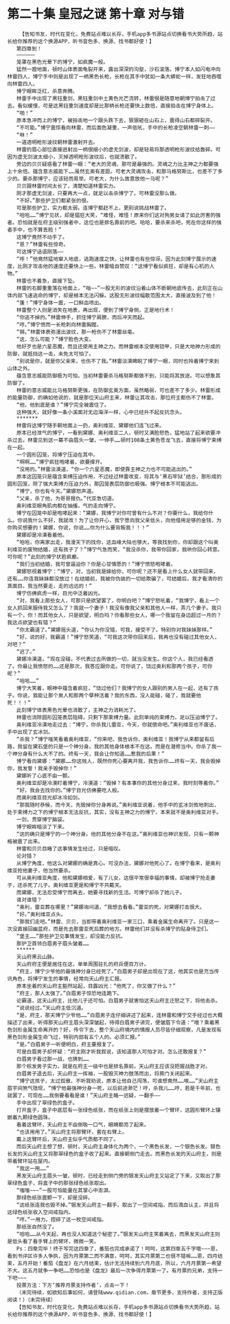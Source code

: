 # 第二十集 皇冠之谜 第十章 对与错
        【告知书友，时代在变化，免费站点难以长存，手机app多书源站点切换看书大势所趋，站长给你推荐的这个换源APP，听书音色多、换源、找书都好使！】
       第四章到！
       ——————
       笼罩在黑色光晕下的博宁，如疯魔一般。
       猛然一蹬地面，顿时山体表面龟裂开来，露出深深的沟壑，沙石滚落。博宁本人如闪电冲向林雷四人，博宁手中则是出现了一柄黑色长枪，长枪在其手中犹如一条大蟒蛇一样，发狂地吞噬向林雷四人。
       博宁眼眸泛红，杀意奔腾。
       林雷手中出现了黑钰重剑，黑钰重剑中土黄色光芒流转，林雷很是随意地朝博宁拍击了过去。看似缓慢，可是这黑钰重剑速度却是比那柄长枪还要快上数倍，直接拍击在博宁身体上。
       “啪！”
       原本急冲而上的博宁，被拍击地一个跟头跌下去，狠狠砸在山石上，震得山石都碎裂开。
       “不可能。”博宁震惊看向林雷，而后面色凝重，一声低吼，手中的长枪凌空朝林雷一刺——
       “咻！”
       一道透明枪形波纹朝林雷激射开去。
       林雷的眉心部位直接迸射出一柄很细小的虚无剑波，却是轻易将那透明枪形波纹给轰碎。可因为虚无剑波太细小，灭掉透明枪形波纹后，也就溃散了。
       旁边的贝贝疑惑看了林雷一眼：“老大的灵魂，那可是最强的。灵魂之力比主神之力都要强上十余倍。蕴含意志威能下……虽然玄奥有差距。可老大灵魂攻击，和那马格努斯比，也差不了多少的。要杀那博宁，应该轻而易举。可老大，为什么故意放他一马呢？”
       贝贝跟林雷时间太长了，清楚知道林雷实力。
       刚才那虚无剑波，只要再大一点，就足以击杀博宁了。可林雷没那么做。
       “不好。”那些护卫们都紧张的很。
       可是那些护卫，实力都太弱。连博宁都赶不上，更别说挑战林雷了。
       “哈哈……”博宁见状，却是猖狂大笑，“难怪，难怪！原来你们这对狗男女请了如此厉害的强者。恐怕就是在府主级别强者中，这位也是排名靠前的吧。哈哈，要杀来杀吧，死在你这样的强者手中，也不算丢脸！”
       这博宁竟然不动手了。
       “恩？”林雷有些惊奇。
       可这博宁话语刚落——
       “呼！”他竟然猛地窜入地底，逃跑速度之快，让林雷也有些惊讶。因为此刻博宁展示的速度，比刚才攻击他的速度还要快上一些。林雷暗自赞叹：“这博宁看似疯狂，却是有心机的人物。”
       林雷也不着急，直接下坠。
       林雷的右脚重重落在地面上，“嗡~~”一股无形的波纹沿着山体不断朝地底传去，此刻正在山体内部飞速逃命的博宁，却是根本无法闪躲。这股无形波纹幅散范围太大，直接波及到了他！
       “蓬！”博宁身体一震，一口鲜血喷出。
       林雷整个人则是消失在地表，再出现，便到了博宁身侧，正是地行术！
       “你逃不掉的。”林雷伸手，抓住博宁肩膀，而后冲天而起。
       “哼。”博宁愤而一长枪刺向林雷胸膛。
       “锵。”林雷体表弥漫出波纹，那一枪伤不了林雷丝毫。
       “这，怎么可能？”博宁脸色大变。
       他好歹也是六星恶魔，而且还使用主神之力。而林雷根本没使用铠甲，只是大地神力形成的防御，就抵挡这一击，未免太可怕了。
       “别说是你，就是你父亲来，也伤不了我。”林雷淡漠睥睨了博宁一眼，同时也拎着博宁来到山体之外。
       蕴含意志威能防御极为可怕，当初林雷要杀马格努斯都做不到，只能将其放逐。可以想象其防御了。
       林雷的意志威能比马格努斯更强，在防御玄奥方面，虽然略弱，可也差不了多少。林雷形成的能量防御，的确如他说的，就是那位天山府主来，林雷让其攻击，那位府主都伤不了林雷。
       “他，他到底是谁？”博宁完全被震住了。
       这种强大，就好像一条小溪面对无边海洋一样，心中已经升不起反抗念头。
       *******
       林雷将这博宁随手朝地面上一扔，奥利维亚、黛娜他们连飞过来。
       原本已经泄气的博宁，一看到黛娜、奥利维亚二人，顿时又满脸怒色，猛地站了起来欲要冲杀过去。林雷见到这一幕不由眉头一皱，一伸手……顿时108条土黄色苍龙飞去，直接将博宁束缚在一起。
       一个圆形囚笼，将博宁压迫在其中。
       “啊啊……”博宁疯狂咆哮着，欲要撑开。
       “没用的。”林雷淡漠道，“你一个六星恶魔，即使靠主神之力也不可能逃出的。”
       原本这囚笼只是蕴含束缚压迫作用，不过经过林雷改变，将其与‘黑石牢狱’结合，那形成的圆形囚笼，除了强大束缚力压迫力外，那囚笼表层防御也极强。博宁根本不可能逃出。
       “博宁，你也有今天。”黛娜怒声道。
       “父亲，杀了他，为哥哥报仇。”代亚急切道。
       奥利维亚眼角肌肉都在抽搐，气的走向博宁。
       博宁在囚笼中却是咆哮起来：“黛娜，我博宁对你可曾有什么不对？你要什么，我给你什么。你说我什么不好，我就改！为了让你开心，我宁愿向我父亲低头，向他借用足够的金钱，为你购买想要的！黛娜，你说，你说……你为什么要背叛我！！！”
       黛娜却是冷漠看着他。
       “哈哈，你离家出走，我漫天下的找你，这血峰大陆也够大，等我找到你，你却跟这个叫奥利维亚的废物结婚，还有孩子了？”博宁气急而笑，“我没杀你，我带你回家，我哄你回心转意。可你呢？”此刻的博宁状若疯癫。
       “我们当初结婚，我可曾逼迫你？你是心甘情愿的！”博宁愤怒咆哮着。
       黛娜怒视着博宁：“博宁，对，当初我是嫁给你，可你呢？还不是看上什么女人就带回来，还有……你连我妹妹都没放过！在结婚前，我被你伪装的一切给欺骗了，可结婚后，我才看清你的真面目。我当然要走，走的远远的！”
       博宁仿佛疯虎一样，目光中泛着凶光。
       “对，我看上那些女人，可那只是欲望罢了，你明白吧？”博宁怒吼着，“我博宁，看上一个女人抓回来服侍我又怎么了？我就一个妻子！我没有像我父亲和其他人一样，弄几个妻子。我只有一个，你！而其他女人，只是欲望，明白吗？你看那些女人，哪一个我留在身边超过一月的？我这点欲望也有错？”
       “你太霸道了。”黛娜摇头道，“你认为你没错，可我，接受不了。特别你对我妹妹那样。”
       “好，说的好，我霸道！”博宁怒笑道，“可我这次带你回来后，我再也没有碰过其他女人，对吧？”
       “迟了。”
       黛娜冷漠道，“现在没碰，不代表过去所做的一切，就当没发生。你这个人，我已经看透了。你最让我愤怒的……还是那次，我答应跟你走。可你说了，饶过奥利和那两个孩子，可你呢？”
       “哈哈……”
       博宁大笑着，眼神中蕴含着疯狂，“饶过他们？我博宁的女人跟别的男人在一起，还有了孩子。你说，我能让那个男人和那两个孽种活着？我的东西，没人能碰，碰了，我就要他死！！！”
       此刻博宁体表黑色光晕也消散了，主神之力消耗光了。
       林雷也消除圆形囚笼表层阻碍，只剩下那束缚力量。此刻单纯的束缚力，足以压迫博宁了。
       奥利维亚冷漠地走过去：“博宁，你杀我儿雷亚，今天，你就偿命吧。”奥利维亚也不废话，手中出现了玄冰剑。
       “杀我？”博宁嗤笑看着奥利维亚，“你来吧，我告诉你，奥利维亚！我博宁从来都留有后路，我留在黛石堡的只是一个神分身。我的其他身体根本不在这。而是在潜修当中。你杀了我一个神分身有什么大不了的。终有一天，我会让你知道……惹我的后果！”
       博宁看向黛娜：“黛娜……你这贱人，既然你死心要离开我，我告诉你……终有一天，我会毁掉你，我发誓！我亲手毁掉你！”
       黛娜听了心底不由一颤。
       奥利维亚却是冷漠盯着博宁，冷漠道：“毁掉？有本事你的其他分身过来，我时刻等着你。”
       “好，我会去找你的。”博宁目光仿佛要吃人般。
       而奥利维亚目光却冰冷如剑。
       “那我随时恭候，而今天，先毁掉你分身再说。”奥利维亚说着，他手中的玄冰剑攸地刺出，处于束缚力之下的博宁根本无法反抗，其实，没有主神之力的博宁，本来就不是奥利维亚对手。
       一剑，贯穿博宁脑袋。
       博宁眼眸暗淡了下来。
       “这的确只是博宁的一个神分身。他的其他分身不在这。”奥利维亚也神识发现，只有一颗神格被震了出来。
       林雷和贝贝目睹了这事情发生经过，只是暗叹。
       论对错？
       从博宁角度，他这么对黛娜的确是真心。可没办法，黛娜对他死心了。在博宁看来，是奥利维亚抢他妻子，他当然要杀。
       可从奥利维亚角度，他和黛娜相爱，有了儿女，这很平常很幸福的事情，却被博宁抢走妻子，还杀死了儿子。奥利维亚更是和博宁不共戴天。
       而黛娜，无法忍受博宁而离去，她要寻找新的生活。可博宁却杀了她儿子。
       谁对谁错？
       “奥利，雷亚葬在哪里？”黛娜询问道，“我想去看看。”雷亚的死，对黛娜打击很大。
       “好。”奥利维亚点头。
       “那我们走吧。”林雷、贝贝，当即带着奥利维亚一家三口，乘着金属生命离开了。只是这一次没直接回幽蓝府，而是先去那雷亚死后葬的地方。林雷他们并没有杀博宁的贴身侍卫们。
       “堡主……”那些护卫见事情发生，却没能力反抗。
       那护卫首领白眉男子眉头皱着……
       ******
       天山府黑云山脉。
       天山府府主便是居住在这，单单周围驻扎的府兵便百万计。
       “府主，博宁少爷他的最强神分身已经死了。”白眉男子却是出现在了这，他其实也是充当传讯角色，将博宁发生的事情，经常向天山府主汇报。
       原本坐着的天山府主豁然站起，目露凶光：“他死了，你又做了什么？”
       “府主，那人太强了。”白眉男子惊恐地连跪下。
       论霸道，这天山府主，比他儿子还可怕。白眉男子就害怕这天山府主迁怒之下，将他击杀。
       “说说经过。”天山府主低沉道。
       “是，府主，那天博宁少爷他……”白眉男子连仔细讲述了起来，连林雷和博宁交手经过也大概描述了出来，听得那天山府主眉头深深皱起，待得白眉男子讲完，便皱眉下令道：“哦？乘着黑色剑形金属生命离开的？好，传令下去，整个天山府境内的情报人员尽皆仔细观察，凡是发现有黑色剑形金属生命飞过，特别内部有五个人的。必须汇报。”
       “是。”白眉男子一听便明白，府主要报复了。
       可是白眉男子却怀疑：“府主刚才听我叙说，该知道那人可怕才对。怎么还敢报复？”
       白眉男子看过那一战，也猜到……
       那个棕发男子实力，就是在府主一级中也是排名靠前。天山府主应该没把握战胜才对。
       白眉男子退去后，天山府主一挥袖，一股毁灭神力鼓荡而出，将房门关闭起来。
       “博宁这孩子，太过孤傲，不听我劝说，原本让他自己闯荡，可谁想竟然……唉……”天山府主眉宇间煞气隐现，“博宁他最强神分身一死，以后前途渺茫！哼，杀我儿……哼，若是千年前，也就罢了，可现在……我倒要看看是谁！”天山府主略一迟疑，一翻手——
       手中出现了翠绿色的盒子。
       打开盒子，盒子中底层有一张绿色纸张，而在纸张上则是摆放着一个臂环，这圆形臂环上镶嵌着九颗绿色圆珠。
       看着这臂环，天山府主不由倒吸一口气，眼睛都亮了起来。
       “也该用用了。”天山府主将那臂环，套在右臂上。
       戴上这臂环后，天山府主似乎气质都不同了。
       而后天山府主想了想，顿时，天山府主身体化为两个，一个黑色长发，一个银色长发。银色长发的天山府主又将那翠绿色的盒子收了起来。直接朝侧门走去。而黑色长发的天山府主，则是带着臂环站在屋内。
       “我这一用……”
       黑发天山府主眉头一皱，顿时，已经走到侧门旁的银发天山府主又站定了下来，又取出了那翠绿色盒子，将盒子中的那张绿色纸张取出。
       “嗤嗤~~~”一股可怕能量在其掌心中澎湃。
       那绿色纸张震颤一下，却是没碎。
       “这纸张连我也毁不掉。”银发天山府主一翻手，取出了一空间戒指，而后滴血认主，并且将这绿色纸张收入空间戒指内。
       “哼。”一用力，捏碎了这一枚空间戒指。
       那纸张自然没了。
       “哈哈……从今天起，再也没人知道这个秘密了。”银发天山府主笑着离去，而黑发天山府主则是低头看了看手臂上的臂环，微微一笑。
       Ps：四章完毕！终于写完这四章了，番茄也完成承诺了！呵呵，这第四章五千字哦~~~恩，看到书评区许多人争执，因为月票第二而不满意，呵呵，其实月票第二也很不错嘛……恩，四月结束，五月开始！番茄《盘龙》在六月结束，估计无法持续到六月月底，所以，六月月票第一希望不大。这五月就争一争吧……恐怕也是《盘龙》最后一次争得月票第一了。有月票的兄弟，支持一下吧~~~
       投票方法：下方‘推荐月票支持作者’，点击一下！
       （未完待续，如欲知后事如何，请登陆www.qidian.com，章节更多，支持作者，支持正版阅读！）（未完待续）
       【告知书友，时代在变化，免费站点难以长存，手机app多书源站点切换看书大势所趋，站长给你推荐的这个换源APP，听书音色多、换源、找书都好使！】